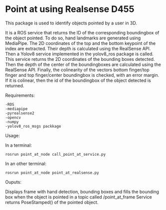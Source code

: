 # Point at using Realsense D455

This package is used to identify objects pointed by a user in 3D.

It is a ROS service that returns the ID of the corresponding boundingbox  of the object pointed.
To do so, hand landmarks are generated using MediaPipe. The 2D coordinates of the top and the bottom keypoint of the index are extracted. Their depth is calculated using the RealSense API. Then a Yolov8 service implemented in the yolov8_ros package is called. This service returns the 2D coordinates of the bounding boxes detected. Then the depth of the center of the boundingboxes are calculated using the RealSense API. Finally, the colinearity of the vectors bottom finger/top finger and top finger/center boundingbox is checked, with an error margin. If it is colinear, then the id of the boundingbox of the object detected is returned.


Requirements:

    -ROS
    -mediapipe
    -pyrealsense2
    -opencv
    -numpy
    -yolov8_ros_msgs packkage


Usage:

In a terminal:        

    rosrun point_at_node call_point_at_service.py

In an other terminal: 

    rosrun point_at_node point_at_realsense.py


Ouputs:

Displays frame with hand detection, bounding boxes and fills the bounding box when the object is pointed in a topic called /point_at_frame
Service returns PoseStamped() of the pointed object.